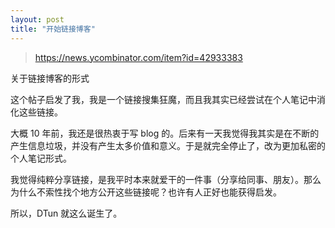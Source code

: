 ```yaml
---
layout: post
title: "开始链接博客"
---
```


> <https://news.ycombinator.com/item?id=42933383>

关于链接博客的形式

<!--more-->

这个帖子启发了我，我是一个链接搜集狂魔，而且我其实已经尝试在个人笔记中消化这些链接。

大概 10 年前，我还是很热衷于写 blog 的。后来有一天我觉得我其实是在不断的产生信息垃圾，并没有产生太多价值和意义。于是就完全停止了，改为更加私密的个人笔记形式。

我觉得纯粹分享链接，是我平时本来就爱干的一件事（分享给同事、朋友）。那么为什么不索性找个地方公开这些链接呢？也许有人正好也能获得启发。

所以，DTun 就这么诞生了。
